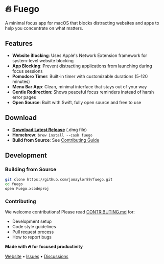 # 🔥 Fuego

A minimal focus app for macOS that blocks distracting websites and apps to help you concentrate on what matters.

## Features

- **Website Blocking**: Uses Apple's Network Extension framework for system-level website blocking
- **App Blocking**: Prevent distracting applications from launching during focus sessions  
- **Pomodoro Timer**: Built-in timer with customizable durations (5-120 minutes)
- **Menu Bar App**: Clean, minimal interface that stays out of your way
- **Gentle Redirection**: Shows peaceful focus reminders instead of harsh error pages
- **Open Source**: Built with Swift, fully open source and free to use

## Download

- **[Download Latest Release](https://github.com/jonaylor89/fuego/releases/latest)** (.dmg file)
- **Homebrew**: `brew install --cask fuego` 
- **Build from Source**: See [Contributing Guide](CONTRIBUTING.md)

## Development

### Building from Source

```bash
git clone https://github.com/jonaylor89/fuego.git
cd fuego
open Fuego.xcodeproj
```

### Contributing

We welcome contributions! Please read [CONTRIBUTING.md](CONTRIBUTING.md) for:
- Development setup
- Code style guidelines  
- Pull request process
- How to report bugs

**Made with 🔥 for focused productivity**

[Website](https://getfuego.dev) • [Issues](https://github.com/jonaylor89/fuego/issues) • [Discussions](https://github.com/jonaylor89/fuego/discussions)

